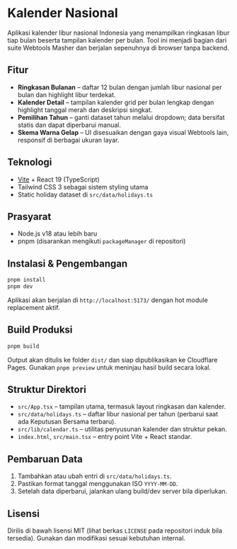 # Kalender Nasional

Aplikasi kalender libur nasional Indonesia yang menampilkan ringkasan libur tiap bulan beserta tampilan kalender per bulan. Tool ini menjadi bagian dari suite Webtools Masher dan berjalan sepenuhnya di browser tanpa backend.

## Fitur

- **Ringkasan Bulanan** – daftar 12 bulan dengan jumlah libur nasional per bulan dan highlight libur terdekat.
- **Kalender Detail** – tampilan kalender grid per bulan lengkap dengan highlight tanggal merah dan deskripsi singkat.
- **Pemilihan Tahun** – ganti dataset tahun melalui dropdown; data bersifat statis dan dapat diperbarui manual.
- **Skema Warna Gelap** – UI disesuaikan dengan gaya visual Webtools lain, responsif di berbagai ukuran layar.

## Teknologi

- [Vite](https://vite.dev/) + React 19 (TypeScript)
- Tailwind CSS 3 sebagai sistem styling utama
- Static holiday dataset di `src/data/holidays.ts`

## Prasyarat

- Node.js v18 atau lebih baru
- pnpm (disarankan mengikuti `packageManager` di repositori)

## Instalasi & Pengembangan

```bash
pnpm install
pnpm dev
```

Aplikasi akan berjalan di `http://localhost:5173/` dengan hot module replacement aktif.

## Build Produksi

```bash
pnpm build
```

Output akan ditulis ke folder `dist/` dan siap dipublikasikan ke Cloudflare Pages. Gunakan `pnpm preview` untuk meninjau hasil build secara lokal.

## Struktur Direktori

- `src/App.tsx` – tampilan utama, termasuk layout ringkasan dan kalender.
- `src/data/holidays.ts` – daftar libur nasional per tahun (perbarui saat ada Keputusan Bersama terbaru).
- `src/lib/calendar.ts` – utilitas penyusunan kalender dan struktur pekan.
- `index.html`, `src/main.tsx` – entry point Vite + React standar.

## Pembaruan Data

1. Tambahkan atau ubah entri di `src/data/holidays.ts`.
2. Pastikan format tanggal menggunakan ISO `YYYY-MM-DD`.
3. Setelah data diperbarui, jalankan ulang build/dev server bila diperlukan.

## Lisensi

Dirilis di bawah lisensi MIT (lihat berkas `LICENSE` pada repositori induk bila tersedia). Gunakan dan modifikasi sesuai kebutuhan internal.
